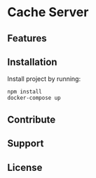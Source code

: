 Cache Server
========

Features
--------

Installation
------------

Install project by running:

    npm install
    docker-compose up

Contribute
----------

Support
-------

License
-------


